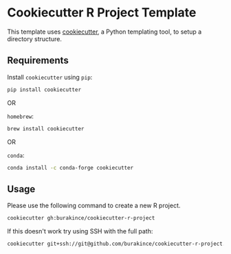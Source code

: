 # Cookiecutter R Project Template

This template uses [cookiecutter](https://github.com/audreyr/cookiecutter), a Python templating tool, to setup a directory structure.

## Requirements

Install `cookiecutter` using `pip`:

```bash
pip install cookiecutter
```

OR

`homebrew`:

```bash
brew install cookiecutter
```

OR

`conda`:

```bash
conda install -c conda-forge cookiecutter
```

## Usage

Please use the following command to create a new R project.

```bash
cookiecutter gh:burakince/cookiecutter-r-project
```

If this doesn't work try using SSH with the full path:

```bash
cookiecutter git+ssh://git@github.com/burakince/cookiecutter-r-project.git
```
